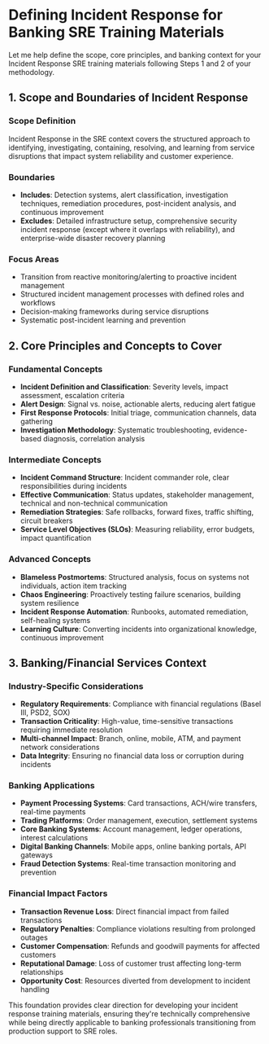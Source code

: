 # Defining Incident Response for Banking SRE Training Materials

Let me help define the scope, core principles, and banking context for your Incident Response SRE training materials following Steps 1 and 2 of your methodology.

## 1. Scope and Boundaries of Incident Response

### Scope Definition
Incident Response in the SRE context covers the structured approach to identifying, investigating, containing, resolving, and learning from service disruptions that impact system reliability and customer experience.

### Boundaries
- **Includes**: Detection systems, alert classification, investigation techniques, remediation procedures, post-incident analysis, and continuous improvement
- **Excludes**: Detailed infrastructure setup, comprehensive security incident response (except where it overlaps with reliability), and enterprise-wide disaster recovery planning

### Focus Areas
- Transition from reactive monitoring/alerting to proactive incident management
- Structured incident management processes with defined roles and workflows
- Decision-making frameworks during service disruptions
- Systematic post-incident learning and prevention

## 2. Core Principles and Concepts to Cover

### Fundamental Concepts
- **Incident Definition and Classification**: Severity levels, impact assessment, escalation criteria
- **Alert Design**: Signal vs. noise, actionable alerts, reducing alert fatigue
- **First Response Protocols**: Initial triage, communication channels, data gathering
- **Investigation Methodology**: Systematic troubleshooting, evidence-based diagnosis, correlation analysis

### Intermediate Concepts
- **Incident Command Structure**: Incident commander role, clear responsibilities during incidents
- **Effective Communication**: Status updates, stakeholder management, technical and non-technical communication
- **Remediation Strategies**: Safe rollbacks, forward fixes, traffic shifting, circuit breakers
- **Service Level Objectives (SLOs)**: Measuring reliability, error budgets, impact quantification

### Advanced Concepts
- **Blameless Postmortems**: Structured analysis, focus on systems not individuals, action item tracking
- **Chaos Engineering**: Proactively testing failure scenarios, building system resilience
- **Incident Response Automation**: Runbooks, automated remediation, self-healing systems
- **Learning Culture**: Converting incidents into organizational knowledge, continuous improvement

## 3. Banking/Financial Services Context

### Industry-Specific Considerations
- **Regulatory Requirements**: Compliance with financial regulations (Basel III, PSD2, SOX)
- **Transaction Criticality**: High-value, time-sensitive transactions requiring immediate resolution
- **Multi-channel Impact**: Branch, online, mobile, ATM, and payment network considerations
- **Data Integrity**: Ensuring no financial data loss or corruption during incidents

### Banking Applications
- **Payment Processing Systems**: Card transactions, ACH/wire transfers, real-time payments
- **Trading Platforms**: Order management, execution, settlement systems
- **Core Banking Systems**: Account management, ledger operations, interest calculations
- **Digital Banking Channels**: Mobile apps, online banking portals, API gateways
- **Fraud Detection Systems**: Real-time transaction monitoring and prevention

### Financial Impact Factors
- **Transaction Revenue Loss**: Direct financial impact from failed transactions
- **Regulatory Penalties**: Compliance violations resulting from prolonged outages
- **Customer Compensation**: Refunds and goodwill payments for affected customers
- **Reputational Damage**: Loss of customer trust affecting long-term relationships
- **Opportunity Cost**: Resources diverted from development to incident handling

This foundation provides clear direction for developing your incident response training materials, ensuring they're technically comprehensive while being directly applicable to banking professionals transitioning from production support to SRE roles.